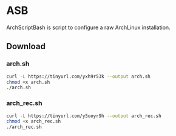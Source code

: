 # ASB
ArchScriptBash is script to configure a raw ArchLinux installation.

## Download
### arch.sh
```bash
curl -L https://tinyurl.com/yxh9r53k --output arch.sh
chmod +x arch.sh
./arch.sh
```
### arch_rec.sh
```bash
curl -L https://tinyurl.com/y5uoyr9h --output arch_rec.sh
chmod +x arch_rec.sh
./arch_rec.sh
```
